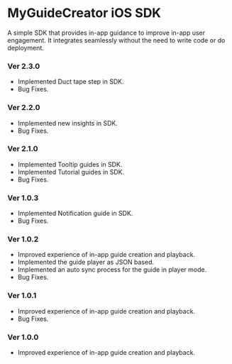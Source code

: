 
# MyGuideCreator iOS SDK
A simple SDK that provides in-app guidance to improve in-app user engagement. It integrates seamlessly without the need to write code or do deployment. 

### Ver 2.3.0
 - Implemented Duct tape step in SDK.
 - Bug Fixes.

### Ver 2.2.0
 - Implemented new insights in SDK.
 - Bug Fixes.

### Ver 2.1.0
 - Implemented Tooltip guides in SDK.
 - Implemented Tutorial guides in SDK.
 - Bug Fixes.
 
### Ver 1.0.3
 - Implemented Notification guide in SDK.
 - Bug Fixes.
 
### Ver 1.0.2
 - Improved experience of in-app guide creation and playback.
 - Implemented the guide player as JSON based.
 - Implemented an auto sync process for the guide in player mode.
 - Bug Fixes.
 
### Ver 1.0.1
 - Improved experience of in-app guide creation and playback.
 - Bug Fixes.
 
### Ver 1.0.0
 - Improved experience of in-app guide creation and playback.
